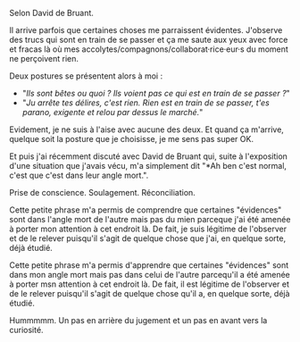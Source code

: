 Selon David de Bruant.

Il arrive parfois que certaines choses me parraissent évidentes. J'observe des trucs qui sont en train de se passer et ça me saute aux yeux avec force et fracas là où mes accolytes/compagnons/collaborat·rice·eur·s du moment ne perçoivent rien. 

Deux postures se présentent alors à moi : 
- "*Ils sont bêtes ou quoi ? Ils voient pas ce qui est en train de se passer ?*"
- "*Ju arrête tes délires, c'est rien. Rien est en train de se passer, t'es parano, exigente et relou par dessus le marché.*"

Evidement, je ne suis à l'aise avec aucune des deux. Et quand ça m'arrive, quelque soit la posture que je choisisse, je me sens pas super OK. 

Et puis j'ai récemment discuté avec David de Bruant qui, suite à l'exposition d'une situation que j'avais vécu, m'a simplement dit "*Ah ben c'est normal, c'est que c'est dans leur angle mort.".

Prise de conscience. Soulagement. Réconciliation. 

Cette petite phrase m'a permis de comprendre que certaines "évidences" sont dans l'angle mort de l'autre mais pas du mien parceque j'ai été amenée à porter mon attention à cet endroit là. De fait, je suis légitime de l'observer et de le relever puisqu'il s'agit de quelque chose que j'ai, en quelque sorte, déjà étudié.

Cette petite phrase m'a permis d'apprendre que certaines "évidences" sont dans mon angle mort mais pas dans celui de l'autre parcequ'il a été amenée à porter msn attention à cet endroit là. De fait, il est légitime de l'observer et de le relever puisqu'il s'agit de quelque chose qu'il a, en quelque sorte, déjà étudié. 

Hummmmm. Un pas en arrière du jugement et un pas en avant vers la curiosité. 
